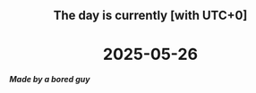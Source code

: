 <h2 align=center>The day is currently [with UTC+0]</h2>
<h1 align=center><!--TIME BEGIN-->2025-05-26<!--TIME END--></h1>
<h5>Made by a bored guy</h5>
